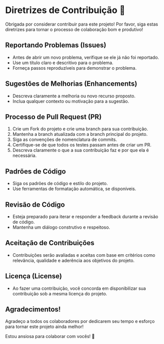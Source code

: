 # Diretrizes de Contribuição 📜

Obrigada por considerar contribuir para este projeto! Por favor, siga estas diretrizes para tornar o processo de colaboração bom e produtivo!

## Reportando Problemas (Issues)

- Antes de abrir um novo problema, verifique se ele já não foi reportado.
- Use um título claro e descritivo para o problema.
- Forneça passos reproduzíveis para demonstrar o problema.

## Sugestões de Melhorias (Enhancements)

- Descreva claramente a melhoria ou novo recurso proposto.
- Inclua qualquer contexto ou motivação para a sugestão.

## Processo de Pull Request (PR)

1. Crie um Fork do projeto e crie uma branch para sua contribuição.
2. Mantenha a branch atualizada com a branch principal do projeto.
3. Siga as convenções de nomenclatura de commits.
4. Certifique-se de que todos os testes passam antes de criar um PR.
5. Descreva claramente o que a sua contribuição faz e por que ela é necessária.

## Padrões de Código

- Siga os padrões de código e estilo do projeto.
- Use ferramentas de formatação automática, se disponíveis.

## Revisão de Código

- Esteja preparado para iterar e responder a feedback durante a revisão de código.
- Mantenha um diálogo construtivo e respeitoso.

## Aceitação de Contribuições

- Contribuições serão avaliadas e aceitas com base em critérios como relevância, qualidade e aderência aos objetivos do projeto.

## Licença (License)

- Ao fazer uma contribuição, você concorda em disponibilizar sua contribuição sob a mesma licença do projeto.

## Agradecimentos!

Agradeço a todos os colaboradores por dedicarem seu tempo e esforço para tornar este projeto ainda melhor!

Estou ansiosa para colaborar com vocês! 🚀
